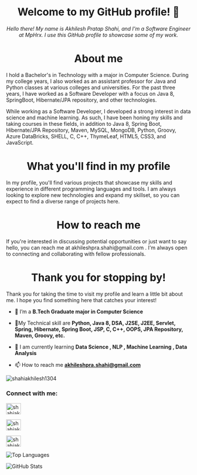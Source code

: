 <h1 align="center">Welcome to my GitHub profile! 👋</h1>
<h6 align="center">Hello there! My name is Akhilesh Pratap Shahi, and I'm a Software Engineer at MpHrx. I use this GitHub profile to showcase some of my work.</h6>

<h1 align="center">About me</h1>
<p>I hold a Bachelor's in Technology with a major in Computer Science. During my college years, I also worked as an assistant professor for Java and Python classes at various colleges and universities. For the past three years, I have worked as a Software Developer with a focus on Java 8, SpringBoot, Hibernate/JPA repository, and other technologies.

While working as a Software Developer, I developed a strong interest in data science and machine learning. As such, I have been honing my skills and taking courses in these fields, in addition to Java 8, Spring Boot, Hibernate/JPA Repository, Maven, MySQL, MongoDB, Python, Groovy, Azure DataBricks, SHELL, C, C++, ThymeLeaf, HTML5, CSS3, and JavaScript.</p>

<h1 align="center">What you'll find in my profile</h1>
<p>In my profile, you'll find various projects that showcase my skills and experience in different programming languages and tools. I am always looking to explore new technologies and expand my skillset, so you can expect to find a diverse range of projects here.</p>

<h1 align="center">How to reach me</h1>
<p>If you're interested in discussing potential opportunities or just want to say hello, you can reach me at akhileshpra.shahi@gmail.com . I'm always open to connecting and collaborating with fellow professionals.</p>

<h1 align="center">Thank you for stopping by!</h1>
<p>Thank you for taking the time to visit my profile and learn a little bit about me. I hope you find something here that catches your interest!</p>

  </p></h6>

- 🚀 I’m a **B.Tech Graduate major in Computer Science**

- 👨My Technical skill are **Python, Java 8, DSA, J2SE, J2EE, Servlet, Spring, Hibernate, Spring Boot, JSP, C, C++, OOPS, JPA Repository, Maven, Groovy, etc.**

- 💬 I am currently learning **Data Science , NLP , Machine Learning , Data Analysis**

- 📫 How to reach me **akhileshpra.shahi@gmail.com**

<p align="left"> <img src="https://komarev.com/ghpvc/?username=shahiakhilesh1304&label=Profile%20Reach&color=0e75b6&style=flat" alt="shahiakhilesh1304" /> </p>

<h3 align="left">Connect with me:</h3>
<p align="left">
  
<a href="https://dev.to/shahiakhilesh1304" target="blank"><img align="center" src="https://raw.githubusercontent.com/rahuldkjain/github-profile-readme-generator/master/src/images/icons/Social/devto.svg" alt="shahiakhilesh1304" height="30" width="40" /></a>
  
<a href="https://www.hackerrank.com/akhileshpra_sha1" target="blank"><img align="center" src="https://raw.githubusercontent.com/rahuldkjain/github-profile-readme-generator/master/src/images/icons/Social/hackerrank.svg" alt="shahiakhilesh1304" height="30" width="40" /></a>
  
<a href="https://www.linkedin.com/in/akhileshshahi/" target="blank"><img align="center" src="https://raw.githubusercontent.com/rahuldkjain/github-profile-readme-generator/master/src/images/icons/Social/linked-in-alt.svg" alt="shahiakhilesh1304" height="30" width="40" /></a>
</p>



![Top Languages](https://github-readme-stats.vercel.app/api/top-langs/?username=shahiakhilesh1304&theme=material-palenight&layout=compact)


![GitHub Stats](https://github-readme-stats.vercel.app/api?username=shahiakhilesh1304&show_icons=true&theme=dracula)



